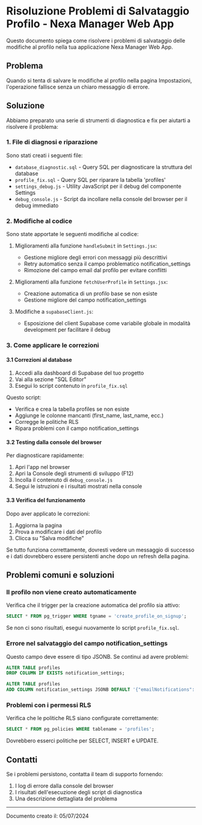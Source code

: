 # Risoluzione Problemi di Salvataggio Profilo - Nexa Manager Web App

Questo documento spiega come risolvere i problemi di salvataggio delle modifiche al profilo nella tua applicazione Nexa Manager Web App.

## Problema

Quando si tenta di salvare le modifiche al profilo nella pagina Impostazioni, l'operazione fallisce senza un chiaro messaggio di errore.

## Soluzione

Abbiamo preparato una serie di strumenti di diagnostica e fix per aiutarti a risolvere il problema:

### 1. File di diagnosi e riparazione

Sono stati creati i seguenti file:

- `database_diagnostic.sql` - Query SQL per diagnosticare la struttura del database
- `profile_fix.sql` - Query SQL per riparare la tabella 'profiles'
- `settings_debug.js` - Utility JavaScript per il debug del componente Settings
- `debug_console.js` - Script da incollare nella console del browser per il debug immediato

### 2. Modifiche al codice

Sono state apportate le seguenti modifiche al codice:

1. Miglioramenti alla funzione `handleSubmit` in `Settings.jsx`:
   - Gestione migliore degli errori con messaggi più descrittivi
   - Retry automatico senza il campo problematico notification_settings
   - Rimozione del campo email dal profilo per evitare conflitti

2. Miglioramenti alla funzione `fetchUserProfile` in `Settings.jsx`:
   - Creazione automatica di un profilo base se non esiste
   - Gestione migliore del campo notification_settings

3. Modifiche a `supabaseClient.js`:
   - Esposizione del client Supabase come variabile globale in modalità development per facilitare il debug

### 3. Come applicare le correzioni

#### 3.1 Correzioni al database

1. Accedi alla dashboard di Supabase del tuo progetto
2. Vai alla sezione "SQL Editor"
3. Esegui lo script contenuto in `profile_fix.sql`

Questo script:
- Verifica e crea la tabella profiles se non esiste
- Aggiunge le colonne mancanti (first_name, last_name, ecc.)
- Corregge le politiche RLS
- Ripara problemi con il campo notification_settings

#### 3.2 Testing dalla console del browser

Per diagnosticare rapidamente:

1. Apri l'app nel browser
2. Apri la Console degli strumenti di sviluppo (F12)
3. Incolla il contenuto di `debug_console.js`
4. Segui le istruzioni e i risultati mostrati nella console

#### 3.3 Verifica del funzionamento

Dopo aver applicato le correzioni:

1. Aggiorna la pagina
2. Prova a modificare i dati del profilo
3. Clicca su "Salva modifiche"

Se tutto funziona correttamente, dovresti vedere un messaggio di successo e i dati dovrebbero essere persistenti anche dopo un refresh della pagina.

## Problemi comuni e soluzioni

### Il profilo non viene creato automaticamente

Verifica che il trigger per la creazione automatica del profilo sia attivo:

```sql
SELECT * FROM pg_trigger WHERE tgname = 'create_profile_on_signup';
```

Se non ci sono risultati, esegui nuovamente lo script `profile_fix.sql`.

### Errore nel salvataggio del campo notification_settings

Questo campo deve essere di tipo JSONB. Se continui ad avere problemi:

```sql
ALTER TABLE profiles 
DROP COLUMN IF EXISTS notification_settings;

ALTER TABLE profiles 
ADD COLUMN notification_settings JSONB DEFAULT '{"emailNotifications": true, "smsNotifications": false, "promotionalEmails": true, "weeklyDigest": true, "monthlyReport": true, "securityAlerts": true}'::jsonb;
```

### Problemi con i permessi RLS

Verifica che le politiche RLS siano configurate correttamente:

```sql
SELECT * FROM pg_policies WHERE tablename = 'profiles';
```

Dovrebbero esserci politiche per SELECT, INSERT e UPDATE.

## Contatti

Se i problemi persistono, contatta il team di supporto fornendo:

1. I log di errore dalla console del browser
2. I risultati dell'esecuzione degli script di diagnostica
3. Una descrizione dettagliata del problema

---

Documento creato il: 05/07/2024 